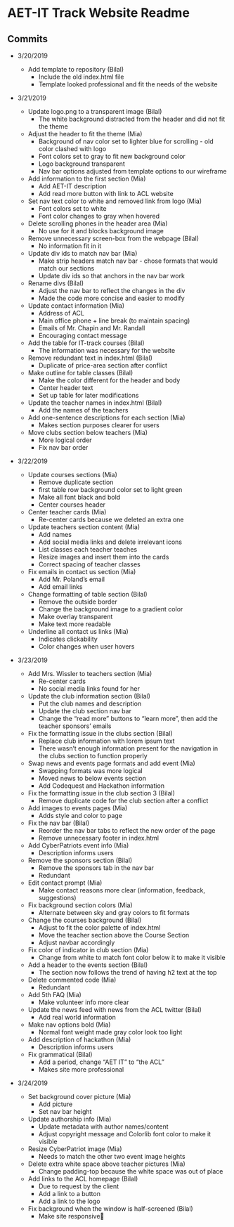 # AET-IT Track Website Readme

## Commits

* 3/20/2019
    * Add template to repository (Bilal)
      * Include the old index.html file
      * Template looked professional and fit the needs of the website

* 3/21/2019
    * Update logo.png to a transparent image (Bilal)
      * The white background distracted from the header and did not fit the theme
    * Adjust the header to fit the theme (Mia)
      * Background of nav color set to lighter blue for scrolling - old color clashed with logo
      * Font colors set to gray to fit new background color
      * Logo background transparent
      * Nav bar options adjusted from template options to our wireframe
    * Add information to the first section (Mia)
      * Add AET-IT description
      * Add read more button with link to ACL website
    * Set nav text color to white and removed link from logo (Mia)
      * Font colors set to white
      * Font color changes to gray when hovered
    * Delete scrolling phones in the header area (Mia)
      * No use for it and blocks background image
    * Remove unnecessary screen-box from the webpage (Bilal)
      * No information fit in it
    * Update div ids to match nav bar (Mia)
      * Make strip headers match nav bar - chose formats that would match our sections
      * Update div ids so that anchors in the nav bar work
    * Rename divs (Bilal)
      * Adjust the nav bar to reflect the changes in the div
      * Made the code more concise and easier to modify
    * Update contact information (Mia)
      * Address of ACL
      * Main office phone + line break (to maintain spacing)
      * Emails of Mr. Chapin and Mr. Randall
      * Encouraging contact message
    * Add the table for IT-track courses (Bilal)
      * The information was necessary for the website
    * Remove redundant text in index.html (Bilal)
      * Duplicate of price-area section after conflict
    * Make outline for table classes (Bilal)
      * Make the color different for the header and body
      * Center header text
      * Set up table for later modifications
    * Update the teacher names in index.html (Bilal)
      * Add the names of the teachers
    * Add one-sentence descriptions for each section (Mia)
      * Makes section purposes clearer for users
    * Move clubs section below teachers (Mia)
      * More logical order
      * Fix nav bar order

* 3/22/2019
  * Update courses sections (Mia)
    * Remove duplicate section
    * first table row background color set to light green
    * Make all font black and bold
    * Center courses header
  * Center teacher cards (Mia)
    * Re-center cards because we deleted an extra one
  * Update teachers section content (Mia)
    * Add names
    * Add social media links and delete irrelevant icons
    * List classes each teacher teaches
    * Resize images and insert them into the cards
    * Correct spacing of teacher classes
  * Fix emails in contact us section (Mia)
    * Add Mr. Poland’s email
    * Add email links
  * Change formatting of table section (Bilal)
    * Remove the outside border
    * Change the background image to a gradient color
    * Make overlay transparent
    * Make text more readable
  * Underline all contact us links (Mia)
    * Indicates clickability
    * Color changes when user hovers

* 3/23/2019
  * Add Mrs. Wissler to teachers section (Mia)
    * Re-center cards
    * No social media links found for her
  * Update the club information section (Bilal)
    * Put the club names and description
    * Update the club section nav bar
    * Change the “read more” buttons to “learn more”, then add the teacher sponsors’ emails
  * Fix the formatting issue in the clubs section (Bilal)
    * Replace club information with lorem ipsum text
    * There wasn’t enough information present for the navigation in the clubs section to function properly
  * Swap news and events page formats and add event (Mia)
    * Swapping formats was more logical
    * Moved news to below events section
    * Add Codequest and Hackathon information
  * Fix the formatting issue in the club section 3 (Bilal)
    * Remove duplicate code for the club section after a conflict
  * Add images to events pages (Mia)
    * Adds style and color to page
  * Fix the nav bar (Bilal)
    * Reorder the nav bar tabs to reflect the new order of the page
    * Remove unnecessary footer in index.html
  * Add CyberPatriots event info (Mia)
    * Description informs users
  * Remove the sponsors section (Bilal)
    * Remove the sponsors tab in the nav bar
    * Redundant
  * Edit contact prompt (Mia)
    * Make contact reasons more clear (information, feedback, suggestions)
  * Fix background section colors (Mia)
    * Alternate between sky and gray colors to fit formats
  * Change the courses background (Bilal)
    * Adjust to fit the color palette of index.html
    * Move the teacher section above the Course Section
    * Adjust navbar accordingly
  * Fix color of indicator in club section (Mia)
    * Change from white to match font color below it to make it visible
  * Add a header to the events section (Bilal)
    * The section now follows the trend of having h2 text at the top
  * Delete commented code (Mia)
    * Redundant
  * Add 5th FAQ (Mia)
    * Make volunteer info more clear
  * Update the news feed with news from the ACL twitter (Bilal)
    * Add real world information
  * Make nav options bold (Mia)
    * Normal font weight made gray color look too light
  * Add description of hackathon (Mia)
    * Description informs users
  * Fix grammatical (Bilal)
    * Add a period, change “AET IT” to “the ACL”
    * Makes site more professional

* 3/24/2019
  * Set background cover picture (Mia)
    * Add picture
    * Set nav bar height
  * Update authorship info (Mia)
    * Update metadata with author names/content
    * Adjust copyright message and Colorlib font color to make it visible
  * Resize CyberPatriot image (Mia)
    * Needs to match the other two event image heights
  * Delete extra white space above teacher pictures (Mia)
    * Change padding-top because the white space was out of place
  * Add links to the ACL homepage (Bilal)
    * Due to request by the client
    * Add a link to a button
    * Add a link to the logo
  * Fix background when the window is half-screened (Bilal)
    * Make site responsive
